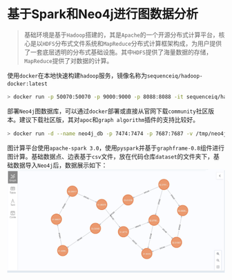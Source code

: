 # 基于Spark和Neo4j进行图数据分析

> 基础环境是基于`Hadoop`搭建的，其是`Apache`的一个开源分布式计算平台，核心是以`HDFS`分布式文件系统和`MapReduce`分布式计算框架构成，为用户提供了一套底层透明的分布式基础设施。其中`HDFS`提供了海量数据的存储，`MapReduce`提供了对数据的计算。

使用`docker`在本地快速构建`hadoop`服务，镜像名称为`sequenceiq/hadoop-docker:latest`

```bash
> docker run -p 50070:50070 -p 9000:9000 -p 8088:8088 -it sequenceiq/hadoop-docker /etc/bootstrap.sh -bash
```
部署`Neo4j`图数据库，可以通过`docker`部署或直接从官网下载`community`社区版本。建议下载社区版，其对`apoc`和`graph algorithm`插件的支持比较好。
```bash
> docker run -d --name neo4j_db -p 7474:7474 -p 7687:7687 -v /tmp/neo4j/data:/data -v /tmp/neo4j/logs:/logs -v /tmp/neo4j/conf:/var/lib/neo4j/conf -v /tmp/neo4j/import:/var/lib/neo4j/import -v /tmp/neo4j/plugins:/plugins --env NEO4J_AUTH=neo4j/password neo4j
```
图计算平台使用`apache-spark 3.0`，使用`pyspark`并基于`graphframe-0.8`组件进行图计算。基础数据点、边表基于`csv`文件，放在代码仓库`dataset`的文件夹下，基础数据导入`Neo4j`后，数据展示如下：
<img src="dataset/doc_reference/neo4j_transport_data.jpg" alt="neo4j_transport_data" style="zoom:50%;" />